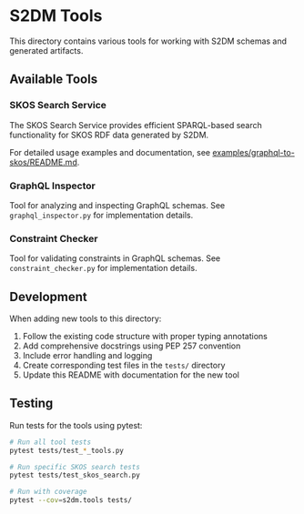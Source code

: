 # S2DM Tools

This directory contains various tools for working with S2DM schemas and generated artifacts.

## Available Tools

### SKOS Search Service

The SKOS Search Service provides efficient SPARQL-based search functionality for SKOS RDF data generated by S2DM.

For detailed usage examples and documentation, see [examples/graphql-to-skos/README.md](../../examples/graphql-to-skos/README.md#searching-skos-concepts).

### GraphQL Inspector

Tool for analyzing and inspecting GraphQL schemas. See `graphql_inspector.py` for implementation details.

### Constraint Checker

Tool for validating constraints in GraphQL schemas. See `constraint_checker.py` for implementation details.

## Development

When adding new tools to this directory:

1. Follow the existing code structure with proper typing annotations
2. Add comprehensive docstrings using PEP 257 convention
3. Include error handling and logging
4. Create corresponding test files in the `tests/` directory
5. Update this README with documentation for the new tool

## Testing

Run tests for the tools using pytest:

```bash
# Run all tool tests
pytest tests/test_*_tools.py

# Run specific SKOS search tests
pytest tests/test_skos_search.py

# Run with coverage
pytest --cov=s2dm.tools tests/
```
